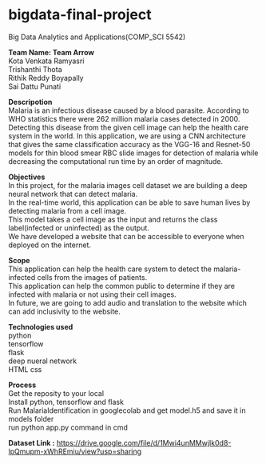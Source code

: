 # bigdata-final-project

Big Data Analytics and Applications(COMP_SCI 5542)<br>

**Team Name: Team Arrow**<br>
Kota Venkata Ramyasri <br>
Trishanthi Thota  <br>
Rithik Reddy Boyapally <br>
Sai Dattu Punati <br>

**Descripotion** <br>
Malaria is an infectious disease caused by a blood parasite. According to WHO statistics there were 262 million malaria cases detected in 2000. Detecting this disease from the given cell image can help the health care system in the world. In this application, we are using a  CNN architecture that gives the same classification accuracy as the VGG-16 and Resnet-50 models for thin blood smear RBC slide images for detection of malaria while decreasing the computational run time by an order of magnitude.

**Objectives** <br>
In this project, for the malaria images cell dataset we are building a deep neural network that can detect malaria. <br>
In the real-time world, this application can be able to save human lives by detecting malaria from a cell image. <br>
This model takes a cell image as the input and returns the class label(infected or uninfected) as the output. <br>
We have developed a website that can be accessible to everyone when deployed on the internet.<br>

**Scope** <br>
This application can help the health care system to detect the malaria-infected cells from the images of patients.<br>
This application can help the common public to determine if they are infected with malaria or not using their cell images.
<br>
In future, we are going to add audio and translation to the website which can add inclusivity to the website.<br>

**Technologies used**<br>
python<br>
tensorflow<br>
flask<br>
deep nueral network<br>
HTML css<br>

**Process**<br>
Get the reposity to your local<br>
Install python, tensorflow and flask<br>
Run MalariaIdentification in googlecolab and get model.h5 and save it in models folder<br>
run python app.py command in cmd<br>

**Dataset Link :** https://drive.google.com/file/d/1Mwi4unMMwjIk0d8-lpQmupm-xWhREmiu/view?usp=sharing

